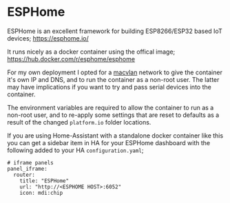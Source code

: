 # ESPHome

ESPHome is an excellent framework for building ESP8266/ESP32 based IoT devices;  https://esphome.io/

It runs nicely as a docker container using the offical image; https://hub.docker.com/r/esphome/esphome

For my own deployment I opted for a [macvlan](https://github.com/Fraddles/Home-Automation/tree/main/macvlan) network to give the container it's own IP and DNS, and to run the container as a non-root user.  The latter may have implications if you want to try and pass serial devices into the container.

The environment variables are required to allow the container to run as a non-root user, and to re-apply some settings that are reset to defaults as a result of the changed `platform.io` folder locations.

If you are using Home-Assistant with a standalone docker container like this you can get a sidebar item in HA for your ESPHome dashboard with the following added to your HA `configuration.yaml`;
```
# iframe panels
panel_iframe:
  router:
    title: "ESPHome"
    url: "http://<ESPHOME HOST>:6052"
    icon: mdi:chip
```
